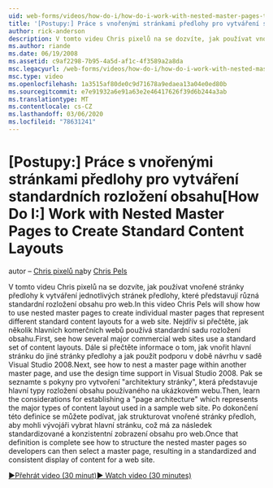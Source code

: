 ```yaml
---
uid: web-forms/videos/how-do-i/how-do-i-work-with-nested-master-pages-to-create-standard-content-layouts
title: '[Postupy:] Práce s vnořenými stránkami předlohy pro vytváření standardních rozložení obsahu | Microsoft Docs'
author: rick-anderson
description: V tomto videu Chris pixelů na se dozvíte, jak používat vnořené stránky předlohy k vytváření jednotlivých stránek předlohy, které představují různá standardní rozložení obsahu pro w...
ms.author: riande
ms.date: 06/19/2008
ms.assetid: c9af2298-7b95-4a5d-af1c-4f3589a2a8da
msc.legacyurl: /web-forms/videos/how-do-i/how-do-i-work-with-nested-master-pages-to-create-standard-content-layouts
msc.type: video
ms.openlocfilehash: 1a3515af80de0c9d71678a9edaea13a04e0ed80b
ms.sourcegitcommit: e7e91932a6e91a63e2e46417626f39d6b244a3ab
ms.translationtype: MT
ms.contentlocale: cs-CZ
ms.lasthandoff: 03/06/2020
ms.locfileid: "78631241"
---
```

# <a name="how-do-i-work-with-nested-master-pages-to-create-standard-content-layouts"></a><span data-ttu-id="886b6-103">[Postupy:] Práce s vnořenými stránkami předlohy pro vytváření standardních rozložení obsahu</span><span class="sxs-lookup"><span data-stu-id="886b6-103">[How Do I:] Work with Nested Master Pages to Create Standard Content Layouts</span></span>

<span data-ttu-id="886b6-104">autor – [Chris pixelů na](https://twitter.com/chrispels)</span><span class="sxs-lookup"><span data-stu-id="886b6-104">by [Chris Pels](https://twitter.com/chrispels)</span></span>

<span data-ttu-id="886b6-105">V tomto videu Chris pixelů na se dozvíte, jak používat vnořené stránky předlohy k vytváření jednotlivých stránek předlohy, které představují různá standardní rozložení obsahu pro web.</span><span class="sxs-lookup"><span data-stu-id="886b6-105">In this video Chris Pels will show how to use nested master pages to create individual master pages that represent different standard content layouts for a web site.</span></span> <span data-ttu-id="886b6-106">Nejdřív si přečtěte, jak několik hlavních komerčních webů používá standardní sadu rozložení obsahu.</span><span class="sxs-lookup"><span data-stu-id="886b6-106">First, see how several major commercial web sites use a standard set of content layouts.</span></span> <span data-ttu-id="886b6-107">Dále si přečtěte informace o tom, jak vnořit hlavní stránku do jiné stránky předlohy a jak použít podporu v době návrhu v sadě Visual Studio 2008.</span><span class="sxs-lookup"><span data-stu-id="886b6-107">Next, see how to nest a master page within another master page, and use the design time support in Visual Studio 2008.</span></span> <span data-ttu-id="886b6-108">Pak se seznamte s pokyny pro vytvoření "architektury stránky", která představuje hlavní typy rozložení obsahu používaného na ukázkovém webu.</span><span class="sxs-lookup"><span data-stu-id="886b6-108">Then, learn the considerations for establishing a "page architecture" which represents the major types of content layout used in a sample web site.</span></span> <span data-ttu-id="886b6-109">Po dokončení této definice se můžete podívat, jak strukturovat vnořené stránky předloh, aby mohli vývojáři vybrat hlavní stránku, což má za následek standardizované a konzistentní zobrazení obsahu pro web.</span><span class="sxs-lookup"><span data-stu-id="886b6-109">Once that definition is complete see how to structure the nested master pages so developers can then select a master page, resulting in a standardized and consistent display of content for a web site.</span></span>

[<span data-ttu-id="886b6-110">&#9654;Přehrát video (30 minut)</span><span class="sxs-lookup"><span data-stu-id="886b6-110">&#9654; Watch video (30 minutes)</span></span>](https://channel9.msdn.com/Blogs/ASP-NET-Site-Videos/how-do-i-work-with-nested-master-pages-to-create-standard-content-layouts)
